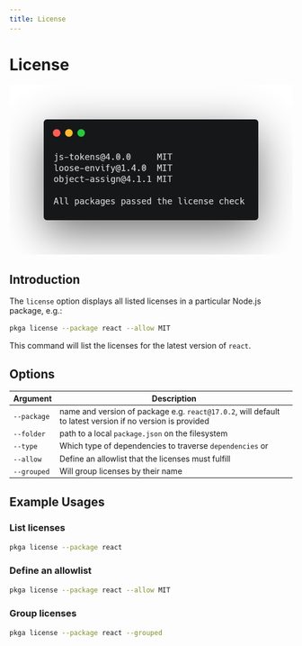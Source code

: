 ```yaml
---
title: License
---
```

# License 
![License Screenshot](./license.png "License Screenshot")
## Introduction
The `license` option displays all listed licenses in a particular Node.js package, e.g.:
```bash
pkga license --package react --allow MIT
```
This command will list the licenses for the latest version of `react`.

## Options
Argument | Description
--- | ---
`--package` | name and version of package e.g. `react@17.0.2`, will default to latest version if no version is provided
`--folder` | path to a local `package.json` on the filesystem
`--type` | Which type of dependencies to traverse `dependencies` or 
`--allow` | Define an allowlist that the licenses must fulfill
`--grouped` | Will group licenses by their name

## Example Usages
### List licenses
```bash
pkga license --package react 
```
### Define an allowlist
```bash
pkga license --package react --allow MIT
```
### Group licenses
```bash
pkga license --package react --grouped
```
